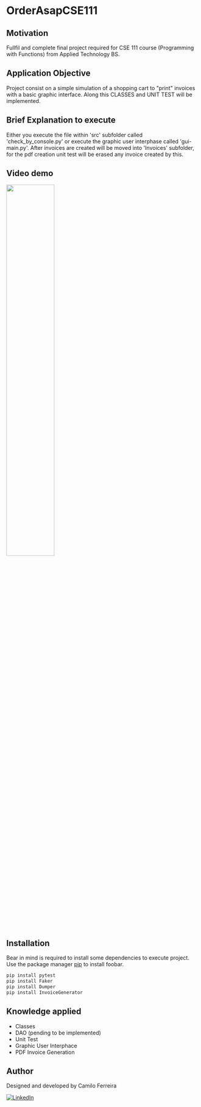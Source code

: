 # OrderAsapCSE111

## Motivation
Fullfil and complete final project required for CSE 111 course (Programming with Functions) from Applied Technology BS.

## Application Objective
Project consist on a simple simulation of a shopping cart to "print" invoices with a basic graphic interface. Along this CLASSES and UNIT TEST will be implemented.

## Brief Explanation to execute
Either you execute the file within 'src' subfolder called 'check_by_console.py' or execute the graphic user interphase called 'gui-main.py'.
After invoices are created will be moved into 'Invoices' subfolder, for the pdf creation unit test will be erased any invoice created by this.

## Video demo
[<img src="https://i.imgur.com/fx7HtHi.jpg" width="50%">](https://www.youtube.com/watch?v=4wzH9saLEC0 "Invoice Generator Video Demo")

## Installation
Bear in mind is required to install some dependencies to execute project. Use the package manager [pip](https://pip.pypa.io/en/stable/) to install foobar.

```bash
pip install pytest
pip install Faker
pip install Dumper
pip install InvoiceGenerator
```

## Knowledge applied
- Classes
- DAO (pending to be implemented)
- Unit Test
- Graphic User Interphace
- PDF Invoice Generation

## Author
Designed and developed by Camilo Ferreira

[![LinkedIn](https://img.shields.io/badge/-LinkedIn-blue?style=flat-square&logo=Linkedin&logoColor=white&link=https://www.linkedin.com/in/camiloferreirafosalba/?locale=en_US)](https://www.linkedin.com/in/camiloferreirafosalba/?locale=en_US)
